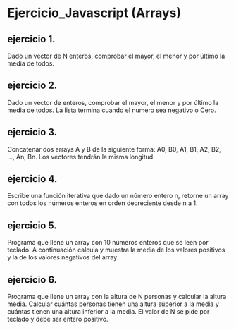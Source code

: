 # Ejercicio_Javascript (Arrays)

## ejercicio 1.
Dado un vector de N enteros, comprobar el mayor, el menor y por último la media de todos.

## ejercicio 2.
Dado un vector de enteros, comprobar el mayor, el menor y por último la media de todos. La lista
termina cuando el numero sea negativo o Cero.

## ejercicio 3.
Concatenar dos arrays A y B de la siguiente forma: A0, B0, A1, B1, A2, B2, ..., An, Bn. Los vectores
tendrán la misma longitud.

## ejercicio 4.
Escribe una función iterativa que dado un número entero n, retorne un array con todos los números
enteros en orden decreciente desde n a 1.

## ejercicio 5.
Programa que llene un array con 10 números enteros que se leen por teclado. A continuación calcula
y muestra la media de los valores positivos y la de los valores negativos del array.

## ejercicio 6.
Programa que llene un array con la altura de N personas y calcular la altura media. Calcular cuántas
personas tienen una altura superior a la media y cuántas tienen una altura inferior a la media. El
valor de N se pide por teclado y debe ser entero positivo.